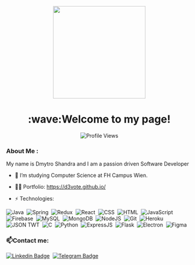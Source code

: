 <div id="header" align="center">
  <img src="https://media1.giphy.com/media/voe9bJ93OgfOOwqzb9/giphy.gif?cid=ecf05e47ww7qrbeh4k5hu5tjmw0h5yfkqzfl048vng6ad8os&rid=giphy.gif&ct=s" width="250"/>
  <div>
    <h1 align="center">:wave:Welcome to my page!</h1>
  </div>
  <div align="center">
    <img align="center" src="https://komarev.com/ghpvc/?username=d3vote&style=flat-square&color=blue" alt="Profile Views"/>
  </div>
</div>

### About Me :
My name is Dmytro Shandra and I am a passion driven Software Developer

- :telescope: I’m studying Computer Science at FH Campus Wien.

- :man_technologist: Portfolio: https://d3vote.github.io/

- :zap: Technologies: 
<div>
  <img src="https://img.shields.io/badge/java-%23ED8B00.svg?style=for-the-badge&logo=openjdk&logoColor=white" title="Java" alt="Java"/>&nbsp;
  <img src="https://img.shields.io/badge/Spring-6DB33F.svg?style=for-the-badge&logo=Spring&logoColor=white" title="Spring" alt="Spring"/>&nbsp;
  <img src="https://img.shields.io/badge/Redux-764ABC.svg?style=for-the-badge&logo=Redux&logoColor=white" title="Redux" alt="Redux "/>&nbsp;
  <img src="https://img.shields.io/badge/React-61DAFB.svg?style=for-the-badge&logo=React&logoColor=black" title="React" alt="React"/>&nbsp;
  <img src="https://img.shields.io/badge/CSS3-1572B6.svg?style=for-the-badge&logo=CSS3&logoColor=white"  title="CSS3" alt="CSS" />&nbsp;
  <img src="https://img.shields.io/badge/HTML5-E34F26.svg?style=for-the-badge&logo=HTML5&logoColor=white" title="HTML5" alt="HTML" />&nbsp;
  <img src="https://img.shields.io/badge/JavaScript-F7DF1E.svg?style=for-the-badge&logo=JavaScript&logoColor=black" title="JavaScript" alt="JavaScript"/>&nbsp;
  <img src="https://img.shields.io/badge/Firebase-FFCA28.svg?style=for-the-badge&logo=Firebase&logoColor=black" title="Firebase" alt="Firebase"/>&nbsp;
  <img src="https://img.shields.io/badge/MySQL-4479A1.svg?style=for-the-badge&logo=MySQL&logoColor=white" title="MySQL"  alt="MySQL"/>&nbsp;
  <img src="https://img.shields.io/badge/MongoDB-%234ea94b.svg?style=for-the-badge&logo=mongodb&logoColor=white" title="MongoDB" **alt="MongoDB"/>&nbsp;
  <img src="https://img.shields.io/badge/Node.js-339933.svg?style=for-the-badge&logo=nodedotjs&logoColor=white" title="NodeJS" alt="NodeJS"/>&nbsp;
  <img src="https://img.shields.io/badge/Git-F05032.svg?style=for-the-badge&logo=Git&logoColor=white" title="Git" **alt="Git" />&nbsp;
  <img src="https://img.shields.io/badge/Heroku-430098?style=for-the-badge&logo=heroku&logoColor=white" title="Heroku" **alt="Heroku" />&nbsp;
  <img src="https://img.shields.io/badge/json%20web%20tokens-323330?style=for-the-badge&logo=json-web-tokens&logoColor=pink" title="JSON TWT" **alt="Json twt"/>&nbsp;
  <img src="https://img.shields.io/badge/C-A8B9CC.svg?style=for-the-badge&logo=C&logoColor=black" title="C" **alt="C"/>&nbsp;
  <img src="https://img.shields.io/badge/python-3670A0?style=for-the-badge&logo=python&logoColor=ffdd54" title="Python" **alt="Python"/>&nbsp;
  <img src="https://img.shields.io/badge/express.js-%23404d59.svg?style=for-the-badge&logo=express&logoColor=%2361DAFB" title="ExpressJS" **alt="ExpressJS"/>&nbsp;
  <img src="https://img.shields.io/badge/flask-%23000.svg?style=for-the-badge&logo=flask&logoColor=white" title="Flask" **alt="Flask"/>&nbsp;
  <img src="https://img.shields.io/badge/Electron-191970?style=for-the-badge&logo=Electron&logoColor=white" title="Electron" **alt="Electron"/>&nbsp;
  <img src="https://img.shields.io/badge/figma-%23F24E1E.svg?style=for-the-badge&logo=figma&logoColor=white" title="Figma" **alt="Figma"/>&nbsp;
</div>

### :mailbox:Contact me: 
[![Linkedin Badge](https://img.shields.io/badge/LinkedIn-0A66C2.svg?style=for-the-badge&logo=LinkedIn&logoColor=white)](https://www.linkedin.com/in/dmytro-shandra-43264b245/)&nbsp;
[![Telegram Badge](https://img.shields.io/badge/Telegram-2CA5E0?style=for-the-badge&logo=telegram&logoColor=white)](https://t.me/holydmitry)
